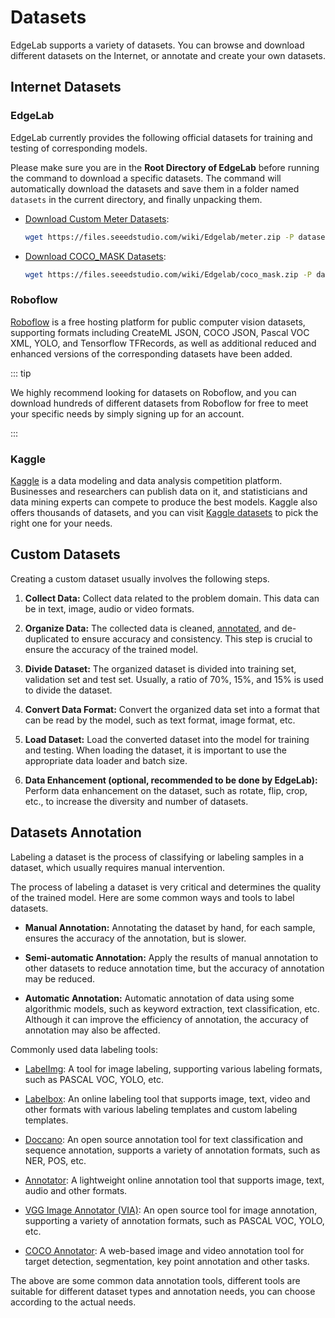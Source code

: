 # Datasets

EdgeLab supports a variety of datasets. You can browse and download different datasets on the Internet, or annotate and create your own datasets.


## Internet Datasets

### EdgeLab

EdgeLab currently provides the following official datasets for training and testing of corresponding models.

Please make sure you are in the **Root Directory of EdgeLab** before running the command to download a specific datasets. The command will automatically download the datasets and save them in a folder named `datasets` in the current directory, and finally unpacking them.

- [Download Custom Meter Datasets](https://files.seeedstudio.com/wiki/Edgelab/meter.zip):
    ```sh
    wget https://files.seeedstudio.com/wiki/Edgelab/meter.zip -P datasets && unzip datasets/meter.zip -d datasets
    ```

- [Download COCO_MASK Datasets](https://files.seeedstudio.com/wiki/Edgelab/coco_mask.zip):
    ```sh
    wget https://files.seeedstudio.com/wiki/Edgelab/coco_mask.zip -P datasets && unzip datasets/coco_mask.zip -d datasets
    ```

### Roboflow

[Roboflow](https://public.roboflow.com/) is a free hosting platform for public computer vision datasets, supporting formats including CreateML JSON, COCO JSON, Pascal VOC XML, YOLO, and Tensorflow TFRecords, as well as additional reduced and enhanced versions of the corresponding datasets have been added.

::: tip

We highly recommend looking for datasets on Roboflow, and you can download hundreds of different datasets from Roboflow for free to meet your specific needs by simply signing up for an account.

:::

### Kaggle

[Kaggle](https://www.kaggle.com/) is a data modeling and data analysis competition platform. Businesses and researchers can publish data on it, and statisticians and data mining experts can compete to produce the best models. Kaggle also offers thousands of datasets, and you can visit [Kaggle datasets](https://www.kaggle.com/datasets) to pick the right one for your needs.


## Custom Datasets

Creating a custom dataset usually involves the following steps.

1. **Collect Data:** Collect data related to the problem domain. This data can be in text, image, audio or video formats.

2. **Organize Data:** The collected data is cleaned, [annotated](#dataset-annotation), and de-duplicated to ensure accuracy and consistency. This step is crucial to ensure the accuracy of the trained model.

3. **Divide Dataset:** The organized dataset is divided into training set, validation set and test set. Usually, a ratio of 70%, 15%, and 15% is used to divide the dataset.

4. **Convert Data Format:** Convert the organized data set into a format that can be read by the model, such as text format, image format, etc.

5. **Load Dataset:** Load the converted dataset into the model for training and testing. When loading the dataset, it is important to use the appropriate data loader and batch size.

6. **Data Enhancement (optional, recommended to be done by EdgeLab):** Perform data enhancement on the dataset, such as rotate, flip, crop, etc., to increase the diversity and number of datasets.

## Datasets Annotation

Labeling a dataset is the process of classifying or labeling samples in a dataset, which usually requires manual intervention.

The process of labeling a dataset is very critical and determines the quality of the trained model. Here are some common ways and tools to label datasets.

- **Manual Annotation:** Annotating the dataset by hand, for each sample, ensures the accuracy of the annotation, but is slower.

- **Semi-automatic Annotation:** Apply the results of manual annotation to other datasets to reduce annotation time, but the accuracy of annotation may be reduced.

- **Automatic Annotation:** Automatic annotation of data using some algorithmic models, such as keyword extraction, text classification, etc. Although it can improve the efficiency of annotation, the accuracy of annotation may also be affected.

Commonly used data labeling tools: 

- [LabelImg](https://github.com/heartexlabs/labelImg): A tool for image labeling, supporting various labeling formats, such as PASCAL VOC, YOLO, etc.

- [Labelbox](https://labelbox.com/): An online labeling tool that supports image, text, video and other formats with various labeling templates and custom labeling templates.

- [Doccano](https://github.com/doccano/doccano): An open source annotation tool for text classification and sequence annotation, supports a variety of annotation formats, such as NER, POS, etc.

- [Annotator](https://github.com/openannotation/annotator): A lightweight online annotation tool that supports image, text, audio and other formats.

- [VGG Image Annotator (VIA)](https://gitlab.com/vgg/via): An open source tool for image annotation, supporting a variety of annotation formats, such as PASCAL VOC, YOLO, etc.

- [COCO Annotator](https://github.com/jsbroks/coco-annotator): A web-based image and video annotation tool for target detection, segmentation, key point annotation and other tasks.

The above are some common data annotation tools, different tools are suitable for different dataset types and annotation needs, you can choose according to the actual needs.
